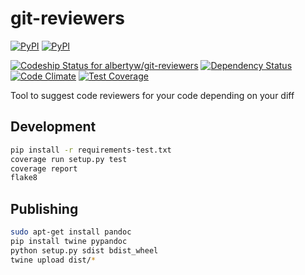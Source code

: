 # git-reviewers


[![PyPI](https://img.shields.io/pypi/v/git-reviewers.svg)](https://github.com/albertyw/git-reviewers)
[![PyPI](https://img.shields.io/pypi/pyversions/git-reviewers.svg)]()

[ ![Codeship Status for albertyw/git-reviewers](https://app.codeship.com/projects/17913cd0-3524-0135-2853-7e1f21584d06/status?branch=master)](https://app.codeship.com/projects/227040)
[![Dependency Status](https://gemnasium.com/badges/github.com/albertyw/git-reviewers.svg)](https://gemnasium.com/github.com/albertyw/git-reviewers)
[![Code Climate](https://codeclimate.com/github/albertyw/git-reviewers/badges/gpa.svg)](https://codeclimate.com/github/albertyw/git-reviewers)
[![Test Coverage](https://codeclimate.com/github/albertyw/git-reviewers/badges/coverage.svg)](https://codeclimate.com/github/albertyw/git-reviewers/coverage)

Tool to suggest code reviewers for your code depending on your diff

Development
-----------

```bash
pip install -r requirements-test.txt
coverage run setup.py test
coverage report
flake8
```

Publishing
----------

```bash
sudo apt-get install pandoc
pip install twine pypandoc
python setup.py sdist bdist_wheel
twine upload dist/*
```
